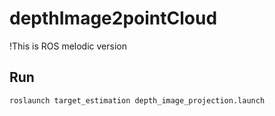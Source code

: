 # depthImage2pointCloud
!This is ROS melodic version

## Run
  ````
  roslaunch target_estimation depth_image_projection.launch
  ````
